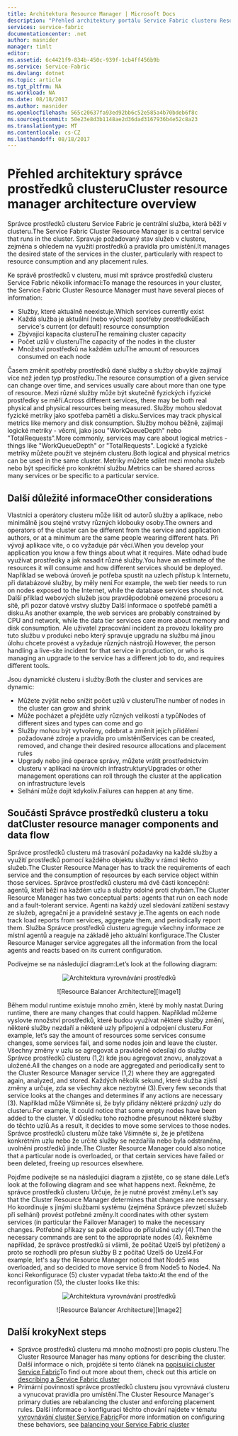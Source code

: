 ```yaml
---
title: Architektura Resource Manager | Microsoft Docs
description: "Přehled architektury portálu Service Fabric clusteru Resource Manager."
services: service-fabric
documentationcenter: .net
author: masnider
manager: timlt
editor: 
ms.assetid: 6c4421f9-834b-450c-939f-1cb4ff456b9b
ms.service: Service-Fabric
ms.devlang: dotnet
ms.topic: article
ms.tgt_pltfrm: NA
ms.workload: NA
ms.date: 08/18/2017
ms.author: masnider
ms.openlocfilehash: 565c20637fa93ed92bb6c52e585a4b70bdeb6f8c
ms.sourcegitcommit: 50e23e8d3b1148ae2d36dad3167936b4e52c8a23
ms.translationtype: MT
ms.contentlocale: cs-CZ
ms.lasthandoff: 08/18/2017
---
```

# <a name="cluster-resource-manager-architecture-overview"></a><span data-ttu-id="4dd0e-103">Přehled architektury správce prostředků clusteru</span><span class="sxs-lookup"><span data-stu-id="4dd0e-103">Cluster resource manager architecture overview</span></span>
<span data-ttu-id="4dd0e-104">Správce prostředků clusteru Service Fabric je centrální služba, která běží v clusteru.</span><span class="sxs-lookup"><span data-stu-id="4dd0e-104">The Service Fabric Cluster Resource Manager is a central service that runs in the cluster.</span></span> <span data-ttu-id="4dd0e-105">Spravuje požadovaný stav služeb v clusteru, zejména s ohledem na využití prostředků a pravidla pro umístění.</span><span class="sxs-lookup"><span data-stu-id="4dd0e-105">It manages the desired state of the services in the cluster, particularly with respect to resource consumption and any placement rules.</span></span> 

<span data-ttu-id="4dd0e-106">Ke správě prostředků v clusteru, musí mít správce prostředků clusteru Service Fabric několik informací:</span><span class="sxs-lookup"><span data-stu-id="4dd0e-106">To manage the resources in your cluster, the Service Fabric Cluster Resource Manager must have several pieces of information:</span></span>

- <span data-ttu-id="4dd0e-107">Služby, které aktuálně neexistuje.</span><span class="sxs-lookup"><span data-stu-id="4dd0e-107">Which services currently exist</span></span>
- <span data-ttu-id="4dd0e-108">Každá služba je aktuální (nebo výchozí) spotřeby prostředků</span><span class="sxs-lookup"><span data-stu-id="4dd0e-108">Each service's current (or default) resource consumption</span></span> 
- <span data-ttu-id="4dd0e-109">Zbývající kapacita clusteru</span><span class="sxs-lookup"><span data-stu-id="4dd0e-109">The remaining cluster capacity</span></span> 
- <span data-ttu-id="4dd0e-110">Počet uzlů v clusteru</span><span class="sxs-lookup"><span data-stu-id="4dd0e-110">The capacity of the nodes in the cluster</span></span> 
- <span data-ttu-id="4dd0e-111">Množství prostředků na každém uzlu</span><span class="sxs-lookup"><span data-stu-id="4dd0e-111">The amount of resources consumed on each node</span></span>

<span data-ttu-id="4dd0e-112">Časem změnit spotřeby prostředků dané služby a služby obvykle zajímají více než jeden typ prostředku.</span><span class="sxs-lookup"><span data-stu-id="4dd0e-112">The resource consumption of a given service can change over time, and services usually care about more than one type of resource.</span></span> <span data-ttu-id="4dd0e-113">Mezi různé služby může být skutečně fyzických i fyzické prostředky se měří.</span><span class="sxs-lookup"><span data-stu-id="4dd0e-113">Across different services, there may be both real physical and physical resources being measured.</span></span> <span data-ttu-id="4dd0e-114">Služby mohou sledovat fyzické metriky jako spotřeba paměti a disku.</span><span class="sxs-lookup"><span data-stu-id="4dd0e-114">Services may track physical metrics like memory and disk consumption.</span></span> <span data-ttu-id="4dd0e-115">Služby mohou běžně, zajímají logické metriky - věcmi, jako jsou "WorkQueueDepth" nebo "TotalRequests".</span><span class="sxs-lookup"><span data-stu-id="4dd0e-115">More commonly, services may care about logical metrics - things like "WorkQueueDepth" or "TotalRequests".</span></span> <span data-ttu-id="4dd0e-116">Logické a fyzické metriky můžete použít ve stejném clusteru.</span><span class="sxs-lookup"><span data-stu-id="4dd0e-116">Both logical and physical metrics can be used in the same cluster.</span></span> <span data-ttu-id="4dd0e-117">Metriky můžete sdílet mezi mnoha služeb nebo být specifické pro konkrétní službu.</span><span class="sxs-lookup"><span data-stu-id="4dd0e-117">Metrics can be shared across many services or be specific to a particular service.</span></span>

## <a name="other-considerations"></a><span data-ttu-id="4dd0e-118">Další důležité informace</span><span class="sxs-lookup"><span data-stu-id="4dd0e-118">Other considerations</span></span>
<span data-ttu-id="4dd0e-119">Vlastníci a operátory clusteru může lišit od autorů služby a aplikace, nebo minimálně jsou stejné vrstvy různých klobouky osoby.</span><span class="sxs-lookup"><span data-stu-id="4dd0e-119">The owners and operators of the cluster can be different from the service and application authors, or at a minimum are the same people wearing different hats.</span></span> <span data-ttu-id="4dd0e-120">Při vývoji aplikace víte, o co vyžaduje pár věcí.</span><span class="sxs-lookup"><span data-stu-id="4dd0e-120">When you develop your application you know a few things about what it requires.</span></span> <span data-ttu-id="4dd0e-121">Máte odhad bude využívat prostředky a jak nasadit různé služby.</span><span class="sxs-lookup"><span data-stu-id="4dd0e-121">You have an estimate of the resources it will consume and how different services should be deployed.</span></span> <span data-ttu-id="4dd0e-122">Například se webová úroveň je potřeba spustit na uzlech přístup k Internetu, při databázové služby, by měly není.</span><span class="sxs-lookup"><span data-stu-id="4dd0e-122">For example, the web tier needs to run on nodes exposed to the Internet, while the database services should not.</span></span> <span data-ttu-id="4dd0e-123">Další příklad webových služeb jsou pravděpodobně omezené procesoru a sítě, při pozor datové vrstvy služby Další informace o spotřebě paměti a disku.</span><span class="sxs-lookup"><span data-stu-id="4dd0e-123">As another example, the web services are probably constrained by CPU and network, while the data tier services care more about memory and disk consumption.</span></span> <span data-ttu-id="4dd0e-124">Ale uživatel zpracování incident za provozu lokality pro tuto službu v produkci nebo který spravuje upgradu na službu má jinou úlohu chcete provést a vyžaduje různých nástrojů.</span><span class="sxs-lookup"><span data-stu-id="4dd0e-124">However, the person handling a live-site incident for that service in production, or who is managing an upgrade to the service has a different job to do, and requires different tools.</span></span> 

<span data-ttu-id="4dd0e-125">Jsou dynamické clusteru i služby:</span><span class="sxs-lookup"><span data-stu-id="4dd0e-125">Both the cluster and services are dynamic:</span></span>

- <span data-ttu-id="4dd0e-126">Můžete zvýšit nebo snížit počet uzlů v clusteru</span><span class="sxs-lookup"><span data-stu-id="4dd0e-126">The number of nodes in the cluster can grow and shrink</span></span>
- <span data-ttu-id="4dd0e-127">Může pocházet a přejděte uzly různých velikostí a typů</span><span class="sxs-lookup"><span data-stu-id="4dd0e-127">Nodes of different sizes and types can come and go</span></span>
- <span data-ttu-id="4dd0e-128">Služby mohou být vytvořeny, odebrat a změnit jejich přidělení požadované zdroje a pravidla pro umístění</span><span class="sxs-lookup"><span data-stu-id="4dd0e-128">Services can be created, removed, and change their desired resource allocations and placement rules</span></span>
- <span data-ttu-id="4dd0e-129">Upgrady nebo jiné operace správy, můžete vrátit prostřednictvím clusteru v aplikaci na úrovních infrastruktury</span><span class="sxs-lookup"><span data-stu-id="4dd0e-129">Upgrades or other management operations can roll through the cluster at the application on infrastructure levels</span></span>
- <span data-ttu-id="4dd0e-130">Selhání může dojít kdykoliv.</span><span class="sxs-lookup"><span data-stu-id="4dd0e-130">Failures can happen at any time.</span></span>

## <a name="cluster-resource-manager-components-and-data-flow"></a><span data-ttu-id="4dd0e-131">Součásti Správce prostředků clusteru a toku dat</span><span class="sxs-lookup"><span data-stu-id="4dd0e-131">Cluster resource manager components and data flow</span></span>
<span data-ttu-id="4dd0e-132">Správce prostředků clusteru má trasování požadavky na každé služby a využití prostředků pomocí každého objektu služby v rámci těchto služeb.</span><span class="sxs-lookup"><span data-stu-id="4dd0e-132">The Cluster Resource Manager has to track the requirements of each service and the consumption of resources by each service object within those services.</span></span> <span data-ttu-id="4dd0e-133">Správce prostředků clusteru má dvě části koncepční: agentů, kteří běží na každém uzlu a služby odolné proti chybám.</span><span class="sxs-lookup"><span data-stu-id="4dd0e-133">The Cluster Resource Manager has two conceptual parts: agents that run on each node and a fault-tolerant service.</span></span> <span data-ttu-id="4dd0e-134">Agenti na každý uzel sledování zatížení sestavy ze služeb, agregační je a pravidelně sestavy je.</span><span class="sxs-lookup"><span data-stu-id="4dd0e-134">The agents on each node track load reports from services, aggregate them, and periodically report them.</span></span> <span data-ttu-id="4dd0e-135">Služba Správce prostředků clusteru agreguje všechny informace ze místní agentů a reaguje na základě jeho aktuální konfigurace.</span><span class="sxs-lookup"><span data-stu-id="4dd0e-135">The Cluster Resource Manager service aggregates all the information from the local agents and reacts based on its current configuration.</span></span>

<span data-ttu-id="4dd0e-136">Podívejme se na následující diagram:</span><span class="sxs-lookup"><span data-stu-id="4dd0e-136">Let’s look at the following diagram:</span></span>

<span data-ttu-id="4dd0e-137"><center>
![Architektura vyrovnávání prostředků][Image1]
</center></span><span class="sxs-lookup"><span data-stu-id="4dd0e-137"><center>
![Resource Balancer Architecture][Image1]
</center></span></span>

<span data-ttu-id="4dd0e-138">Během modul runtime existuje mnoho změn, které by mohly nastat.</span><span class="sxs-lookup"><span data-stu-id="4dd0e-138">During runtime, there are many changes that could happen.</span></span> <span data-ttu-id="4dd0e-139">Například můžeme vyslovte množství prostředků, které budou využívat některé služby změní, některé služby nezdaří a některé uzly připojení a odpojení clusteru.</span><span class="sxs-lookup"><span data-stu-id="4dd0e-139">For example, let’s say the amount of resources some services consume changes, some services fail, and some nodes join and leave the cluster.</span></span> <span data-ttu-id="4dd0e-140">Všechny změny v uzlu se agregovat a pravidelně odesílají do služby Správce prostředků clusteru (1,2) kde jsou agregovat znovu, analyzovat a uložené.</span><span class="sxs-lookup"><span data-stu-id="4dd0e-140">All the changes on a node are aggregated and periodically sent to the Cluster Resource Manager service (1,2) where they are aggregated again, analyzed, and stored.</span></span> <span data-ttu-id="4dd0e-141">Každých několik sekund, které služba zjistí změny a určuje, zda se všechny akce nezbytné (3).</span><span class="sxs-lookup"><span data-stu-id="4dd0e-141">Every few seconds that service looks at the changes and determines if any actions are necessary (3).</span></span> <span data-ttu-id="4dd0e-142">Například může Všimněte si, že byly přidány některé prázdný uzly do clusteru.</span><span class="sxs-lookup"><span data-stu-id="4dd0e-142">For example, it could notice that some empty nodes have been added to the cluster.</span></span> <span data-ttu-id="4dd0e-143">V důsledku toho rozhodne přesunout některé služby do těchto uzlů.</span><span class="sxs-lookup"><span data-stu-id="4dd0e-143">As a result, it decides to move some services to those nodes.</span></span> <span data-ttu-id="4dd0e-144">Správce prostředků clusteru může také Všimněte si, že je přetížena konkrétním uzlu nebo že určité služby se nezdařila nebo byla odstraněna, uvolnění prostředků jinde.</span><span class="sxs-lookup"><span data-stu-id="4dd0e-144">The Cluster Resource Manager could also notice that a particular node is overloaded, or that certain services have failed or been deleted, freeing up resources elsewhere.</span></span>

<span data-ttu-id="4dd0e-145">Pojďme podívejte se na následující diagram a zjistěte, co se stane dále.</span><span class="sxs-lookup"><span data-stu-id="4dd0e-145">Let’s look at the following diagram and see what happens next.</span></span> <span data-ttu-id="4dd0e-146">Řekněme, že správce prostředků clusteru Určuje, že je nutné provést změny.</span><span class="sxs-lookup"><span data-stu-id="4dd0e-146">Let’s say that the Cluster Resource Manager determines that changes are necessary.</span></span> <span data-ttu-id="4dd0e-147">Ho koordinuje s jinými službami systému (zejména Správce převzetí služeb při selhání) provést potřebné změny.</span><span class="sxs-lookup"><span data-stu-id="4dd0e-147">It coordinates with other system services (in particular the Failover Manager) to make the necessary changes.</span></span> <span data-ttu-id="4dd0e-148">Potřebné příkazy se pak odešlou do příslušné uzly (4).</span><span class="sxs-lookup"><span data-stu-id="4dd0e-148">Then the necessary commands are sent to the appropriate nodes (4).</span></span> <span data-ttu-id="4dd0e-149">Řekněme například, že správce prostředků si všimli, že počítač Uzel5 byl přetížený a proto se rozhodli pro přesun služby B z počítač Uzel5 do Uzel4.</span><span class="sxs-lookup"><span data-stu-id="4dd0e-149">For example, let's say the Resource Manager noticed that Node5 was overloaded, and so decided to move service B from Node5 to Node4.</span></span> <span data-ttu-id="4dd0e-150">Na konci Rekonfigurace (5) cluster vypadat třeba takto:</span><span class="sxs-lookup"><span data-stu-id="4dd0e-150">At the end of the reconfiguration (5), the cluster looks like this:</span></span>

<span data-ttu-id="4dd0e-151"><center>
![Architektura vyrovnávání prostředků][Image2]
</center></span><span class="sxs-lookup"><span data-stu-id="4dd0e-151"><center>
![Resource Balancer Architecture][Image2]
</center></span></span>

## <a name="next-steps"></a><span data-ttu-id="4dd0e-152">Další kroky</span><span class="sxs-lookup"><span data-stu-id="4dd0e-152">Next steps</span></span>
- <span data-ttu-id="4dd0e-153">Správce prostředků clusteru má mnoho možností pro popis clusteru.</span><span class="sxs-lookup"><span data-stu-id="4dd0e-153">The Cluster Resource Manager has many options for describing the cluster.</span></span> <span data-ttu-id="4dd0e-154">Další informace o nich, projděte si tento článek na [popisující cluster Service Fabric](./service-fabric-cluster-resource-manager-cluster-description.md)</span><span class="sxs-lookup"><span data-stu-id="4dd0e-154">To find out more about them, check out this article on [describing a Service Fabric cluster](./service-fabric-cluster-resource-manager-cluster-description.md)</span></span>
- <span data-ttu-id="4dd0e-155">Primární povinností správce prostředků clusteru jsou vyrovnává clusteru a vynucovat pravidla pro umístění.</span><span class="sxs-lookup"><span data-stu-id="4dd0e-155">The Cluster Resource Manager's primary duties are rebalancing the cluster and enforcing placement rules.</span></span> <span data-ttu-id="4dd0e-156">Další informace o konfiguraci těchto chování najdete v tématu [vyrovnávání cluster Service Fabric](./service-fabric-cluster-resource-manager-balancing.md)</span><span class="sxs-lookup"><span data-stu-id="4dd0e-156">For more information on configuring these behaviors, see [balancing your Service Fabric cluster](./service-fabric-cluster-resource-manager-balancing.md)</span></span>

[Image1]:./media/service-fabric-cluster-resource-manager-architecture/Service-Fabric-Resource-Manager-Architecture-Activity-1.png
[Image2]:./media/service-fabric-cluster-resource-manager-architecture/Service-Fabric-Resource-Manager-Architecture-Activity-2.png
